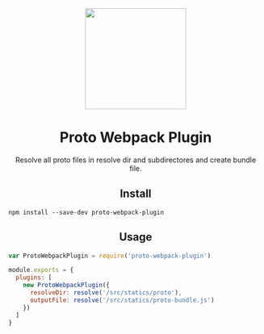 <div align="center">
  <a href="https://github.com/webpack/webpack">
    <img width="200" height="200"
      src="https://webpack.js.org/assets/icon-square-big.svg">
  </a>
  <h1>Proto Webpack Plugin</h1>
  <p>Resolve all proto files in resolve dir and subdirectores and create bundle file.</p>
</div>

<h2 align="center">Install</h2>

```
npm install --save-dev proto-webpack-plugin
```

<h2 align="center">Usage</h2>

```javascript
var ProtoWebpackPlugin = require('proto-webpack-plugin')

module.exports = {
  plugins: [
    new ProtoWebpackPlugin({
      resolveDir: resolve('/src/statics/proto'),
      outputFile: resolve('/src/statics/proto-bundle.js')
    })
  ]
}
```
